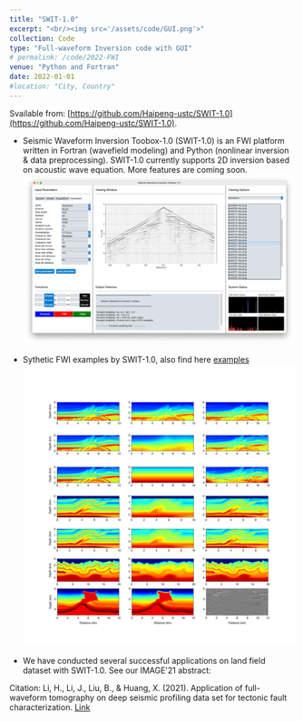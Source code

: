 ```yaml
---
title: "SWIT-1.0"
excerpt: "<br/><img src='/assets/code/GUI.png'>"
collection: Code
type: "Full-waveform Inversion code with GUI"
# permalink: /code/2022-FWI
venue: "Python and Fortran"
date: 2022-01-01
#location: "City, Country"
---
```


Svailable from: [https://github.com/Haipeng-ustc/SWIT-1.0](https://github.com/Haipeng-ustc/SWIT-1.0).

* Seismic Waveform Inversion Toobox-1.0 (SWIT-1.0) is an FWI platform written in Fortran (wavefield modeling) and Python (nonlinear inversion & data preprocessing). 
SWIT-1.0 currently supports 2D inversion based on acoustic wave equation. More features are coming soon. 
  ![image](/assets/code/GUI.png)

* Sythetic FWI examples by SWIT-1.0, also find here [examples](https://github.com/Haipeng-ustc/SWIT-1.0/tree/main/examples)
  ![image](/assets/code/FWI.png)

* We have conducted several successful applications on land field dataset with SWIT-1.0. See our IMAGE'21 abstract: 

Citation: Li, H., Li, J., Liu, B., & Huang, X. (2021). Application of full-waveform tomography on deep seismic profiling data set for tectonic fault characterization. [Link](https://doi.org/10.1190/segam2021-3583190.1)
